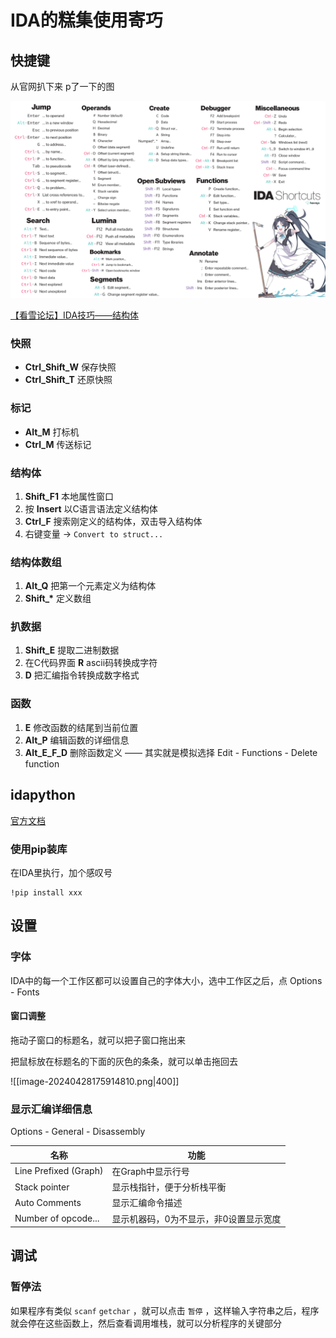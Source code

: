 # IDA的糕集使用寄巧

## 快捷键

从官网扒下来 p了一下的图

![图图](./assets/IDA.png)

[【看雪论坛】IDA技巧——结构体](https://bbs.kanxue.com/thread-266419.htm)

### 快照

- **Ctrl_Shift_W** 保存快照
- **Ctrl_Shift_T** 还原快照

### 标记

- **Alt_M** 打标机
- **Ctrl_M** 传送标记

### 结构体

1. **Shift_F1** 本地属性窗口
2. 按 **Insert** 以C语言语法定义结构体
3. **Ctrl_F** 搜索刚定义的结构体，双击导入结构体
4. 右键变量 -> `Convert to struct...`

### 结构体数组

1. **Alt_Q** 把第一个元素定义为结构体
2. **Shift_\*** 定义数组

### 扒数据

1. **Shift_E** 提取二进制数据
2. 在C代码界面 **R** ascii码转换成字符
3. **D** 把汇编指令转换成数字格式

### 函数

1. **E** 修改函数的结尾到当前位置
2. **Alt_P** 编辑函数的详细信息
3. **Alt_E_F_D** 删除函数定义 —— 其实就是模拟选择 Edit - Functions - Delete function

## idapython

[官方文档](https://hex-rays.com/products/ida/support/idapython_docs/)

### 使用pip装库

在IDA里执行，加个感叹号

```shell
!pip install xxx
```
## 设置

### 字体

IDA中的每一个工作区都可以设置自己的字体大小，选中工作区之后，点 Options - Fonts

#### 窗口调整

拖动子窗口的标题名，就可以把子窗口拖出来

把鼠标放在标题名的下面的灰色的条条，就可以单击拖回去

![[image-20240428175914810.png|400]]

### 显示汇编详细信息

Options - General - Disassembly

| 名称                    | 功能                   |
| --------------------- | -------------------- |
| Line Prefixed (Graph) | 在Graph中显示行号          |
| Stack pointer         | 显示栈指针，便于分析栈平衡        |
| Auto Comments         | 显示汇编命令描述             |
| Number of opcode...   | 显示机器码，0为不显示，非0设置显示宽度 |

## 调试

### 暂停法

如果程序有类似 `scanf` `getchar` ，就可以点击 `暂停` ，这样输入字符串之后，程序就会停在这些函数上，然后查看调用堆栈，就可以分析程序的关键部分
